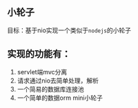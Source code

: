 ## 小轮子
目标：基于nio实现一个类似于`nodejs`的小轮子

## 实现的功能有：
1. servlet端mvc分离
2. 请求通过nio去简单处理，解析
3. 一个简易的数据库连接池
4. 一个简单的数据orm mini小轮子